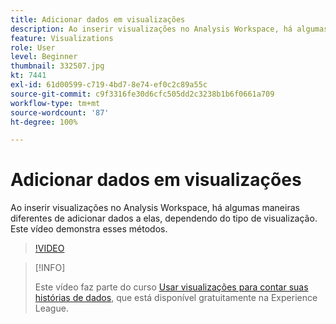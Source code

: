 ```yaml
---
title: Adicionar dados em visualizações
description: Ao inserir visualizações no Analysis Workspace, há algumas maneiras diferentes de adicionar dados a elas, dependendo do tipo de visualização. Este vídeo demonstra esses métodos.
feature: Visualizations
role: User
level: Beginner
thumbnail: 332507.jpg
kt: 7441
exl-id: 61d00599-c719-4bd7-8e74-ef0c2c89a55c
source-git-commit: c9f3316fe30d6cfc505dd2c3238b1b6f0661a709
workflow-type: tm+mt
source-wordcount: '87'
ht-degree: 100%

---
```


# Adicionar dados em visualizações

Ao inserir visualizações no Analysis Workspace, há algumas maneiras diferentes de adicionar dados a elas, dependendo do tipo de visualização. Este vídeo demonstra esses métodos.

>[!VIDEO](https://video.tv.adobe.com/v/332507/?quality=12&learn=on)

>[!INFO]
>
> Este vídeo faz parte do curso [Usar visualizações para contar suas histórias de dados](https://experienceleague.adobe.com/?recommended=Analytics-U-1-2021.1.visualizations&amp;lang=pt-BR), que está disponível gratuitamente na Experience League.
